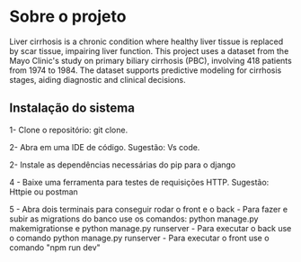 # Sobre o projeto
  Liver cirrhosis is a chronic condition where healthy liver tissue is replaced by scar tissue, impairing liver function. This project uses a dataset from the Mayo Clinic's study on primary biliary cirrhosis (PBC),
  involving 418 patients from 1974 to 1984. The dataset supports predictive modeling for cirrhosis stages, aiding diagnostic and clinical decisions.

## Instalação do sistema

1- Clone o repositório: git clone.

2- Abra em uma IDE de código. Sugestão: Vs code.

2- Instale as dependências necessárias do pip para o django

4 - Baixe uma ferramenta para testes de requisições HTTP. Sugestão: Httpie ou postman

5 - Abra dois terminais para conseguir rodar o front e o back
        - Para fazer e subir as migrations do banco use os comandos: python manage.py makemigrationse e python manage.py runserver
        - Para executar o back use o comando python manage.py runserver
        - Para executar o front use o comando "npm run dev"
